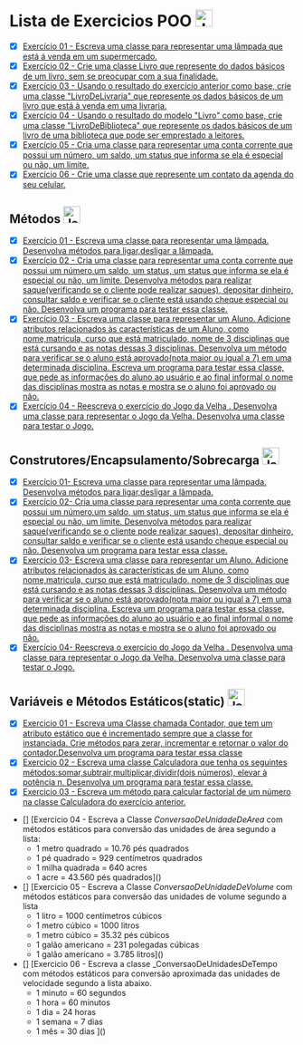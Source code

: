  # Lista de Exercicios POO <img align="" alt="Java" height="30" width="" src="https://cdn.jsdelivr.net/gh/devicons/devicon/icons/java/java-original.svg"/>

- [x] [Exercício 01 - Escreva uma classe para representar uma lâmpada que está á venda em um supermercado.](https://github.com/Giovani-Gomes/Exercicios_Java-_POO/tree/main/Exerc%C3%ADcio%2001)
- [x] [Exercício 02 - Crie uma classe Livro que represente do dados básicos de um livro, sem se preocupar com a sua finalidade.](https://github.com/Giovani-Gomes/Exercicios_Java-_POO/tree/main/Exercicio%2002)
- [x] [Exercício 03 - Usando o resultado do exercício anterior como base, crie uma classe "LivroDeLivraria" que represente os dados básicos de um livro que está à venda em uma livraria.](https://github.com/Giovani-Gomes/Exercicios_Java-_POO/tree/main/Exerc%C3%ADcio%2003)
- [x] [Exercício 04 - Usando o resultado do modelo "Livro" como base, crie uma classe "LivroDeBiblioteca" que represente os dados básicos de um livro de uma biblioteca que pode ser emprestado a leitores.](https://github.com/Giovani-Gomes/Exercicios_Java-_POO/tree/main/Exerc%C3%ADcio%2004)
- [x] [Exercício 05 - Cria uma classe para representar uma conta corrente que possui um número, um saldo, um status que informa se ela é especial ou não, um limite.](https://github.com/Giovani-Gomes/Exercicios_Java-_POO/tree/main/Exerc%C3%ADcio%2005)
- [x] [Exercício 06 - Crie uma classe que represente um contato da agenda do seu celular.](https://github.com/Giovani-Gomes/Exercicios_Java-_POO/tree/main/Exerc%C3%ADcio%2006)

## Métodos <img align="" alt="Java" height="30" width="" src="https://cdn.jsdelivr.net/gh/devicons/devicon/icons/java/java-original.svg"/>

- [x] [Exercício 01 - Escreva uma classe para representar uma lâmpada. Desenvolva métodos para ligar,desligar a lâmpada.](https://github.com/Giovani-Gomes/Exercicios_Java-_POO/tree/main/Exerc%C3%ADcio%2001%20-%20M%C3%A9todos)
- [x] [Exercício 02 - Cria uma classe para representar uma conta corrente que possui um número,um saldo, um status, um status que informa se ela é especial ou não, um limite. Desenvolva métodos para realizar saque(verificando se o cliente pode realizar saques), depositar dinheiro, consultar saldo e verificar se o cliente está usando cheque especial ou não. Desenvolva um programa para testar essa classe.](https://github.com/Giovani-Gomes/Exercicios_Java-_POO/tree/main/Exerc%C3%ADcio%2002%20-%20M%C3%A9todos)
- [x] [Exercício 03 - Escreva uma classe para representar um Aluno. Adicione atributos relacionados às características de um Aluno, como nome,matricula, curso que está matriculado, nome de 3 disciplinas que está cursando e as notas dessas 3 disciplinas. Desenvolva um método para verificar se o aluno está aprovado(nota maior ou igual a 7) em uma determinada disciplina. Escreva um programa para testar essa classe, que pede as informações do aluno ao usuário e ao final informal o nome das disciplinas mostra as notas e mostra se o aluno foi aprovado ou não.](https://github.com/Giovani-Gomes/Exercicios_Java-_POO/tree/main/Exerc%C3%ADcio%2003%20-%20M%C3%A9todos)
- [x] [Exercício 04 - Reescreva o exercício do Jogo da Velha . Desenvolva uma classe para representar o Jogo da Velha. Desenvolva uma classe para testar o Jogo. ](https://github.com/Giovani-Gomes/Exercicios_Java-_POO/tree/main/Exerc%C3%ADcio%2004%20-%20M%C3%A9todos)

## Construtores/Encapsulamento/Sobrecarga <img align="" alt="Java" height="30" width="" src="https://cdn.jsdelivr.net/gh/devicons/devicon/icons/java/java-original.svg"/>

- [x] [Exercício 01- Escreva uma classe para representar uma lâmpada. Desenvolva métodos para ligar,desligar a lâmpada.](https://github.com/Giovani-Gomes/Exercicios_Java-_POO/tree/main/Exerc%C3%ADcio%2001%20-%20Contrutores%5CEncapsulamento%5CSobrecarga)
- [x] [Exercício 02-  Cria uma classe para representar uma conta corrente que possui um número,um saldo, um status, um status que informa se ela é especial ou não, um limite. Desenvolva métodos para realizar saque(verificando se o cliente pode realizar saques), depositar dinheiro, consultar saldo e verificar se o cliente está usando cheque especial ou não. Desenvolva um programa para testar essa classe.](https://github.com/Giovani-Gomes/Exercicios_Java-_POO/tree/main/Exerc%C3%ADcio%2002%20-%20Construtores%5CEncapsulamento%5CSobrecarga)
- [x] [Exercício 03- Escreva uma classe para representar um Aluno. Adicione atributos relacionados às características de um Aluno, como nome,matricula, curso que está matriculado, nome de 3 disciplinas que está cursando e as notas dessas 3 disciplinas. Desenvolva um método para verificar se o aluno está aprovado(nota maior ou igual a 7) em uma determinada disciplina. Escreva um programa para testar essa classe, que pede as informações do aluno ao usuário e ao final informal o nome das disciplinas mostra as notas e mostra se o aluno foi aprovado ou não.](https://github.com/Giovani-Gomes/Exercicios_Java-_POO/tree/main/Exerc%C3%ADcio%2003%20-%20Construtores%5CEncapsulamento%5CSobrecarga)
- [x] [Exercício 04- Reescreva o exercício do Jogo da Velha . Desenvolva uma classe para representar o Jogo da Velha. Desenvolva uma classe para testar o Jogo.](https://github.com/Giovani-Gomes/Exercicios_Java-_POO/tree/main/Exerc%C3%ADcio%2004%20-%20Construtores%5CEncapsulamento%5CSobrecarga)

## Variáveis e Métodos Estáticos(static) <img align="" alt="Java" height="30" width="" src="https://cdn.jsdelivr.net/gh/devicons/devicon/icons/java/java-original.svg"/>

- [x] [Exercicio 01 - Escreva uma Classe chamada Contador, que tem um atributo estático que é incrementado sempre que a classe for instanciada. Crie métodos para zerar, incrementar e retornar o valor do contador.Desenvolva um programa para testar essa classe](https://github.com/Giovani-Gomes/Exercicios_Java-_POO/tree/main/Exerc%C3%ADcio%2001%20-%20Vari%C3%A1ves%20e%20M%C3%A9todos%20Est%C3%A1ticos(static))
- [x] [Exercicio 02 - Escreva uma classe Calculadora que tenha os seguintes métodos:somar,subtrair,multiplicar,dividir(dois números), elevar à potência n. Desenvolva um programa para testar essa classe.](https://github.com/Giovani-Gomes/Exercicios_Java-_POO/tree/main/Exerc%C3%ADcio%2002%20-%20Vari%C3%A1ves%20e%20M%C3%A9todos%20Est%C3%A1ticos(static)%20)
- [x] [Exercicio 03 - Escreva um método para calcular factorial de um número na classe Calculadora do exercício anterior.](https://github.com/Giovani-Gomes/Exercicios_Java-_POO/tree/main/Exerc%C3%ADcio%2003%20-%20Vari%C3%A1ves%20e%20M%C3%A9todos%20Est%C3%A1ticos(static)%20       )
- [] [Exercicio 04 - Escreva a Classe _ConversaoDeUnidadeDeArea_ com métodos estáticos para conversão das unidades de área segundo a lista:
    * 1 metro quadrado = 10.76 pés quadrados
    * 1 pé quadrado = 929 centímetros quadrados
    * 1 milha quadrada = 640 acres
    * 1 acre = 43.560 pés quadrados]()
- [] [Exercicio 05 - Escreva a Classe _ConversaoDeUnidadeDeVolume_ com métodos estáticos para conversão das unidades de volume segundo a lista
    * 1 litro = 1000 centímetros cúbicos
    * 1 metro cúbico = 1000 litros
    * 1 metro cúbico = 35.32 pés cúbicos
    * 1 galão americano = 231 polegadas cúbicas
    * 1 galão americano = 3.785 litros]()
- [] [Exercicio 06 - Escreva a classe _ConversaoDeUnidadesDeTempo com métodos estáticos para conversão aproximada das unidades de velocidade segundo a lista abaixo.
    * 1 minuto = 60 segundos
    * 1 hora = 60 minutos
    * 1 dia = 24 horas
    * 1 semana = 7 dias
    * 1 mês = 30 dias ]()



